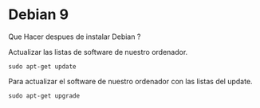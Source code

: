 # Debian 9
Que Hacer despues de instalar Debian ?

Actualizar las listas de software de nuestro ordenador. 
```
sudo apt-get update
```

Para actualizar el software de nuestro ordenador con las listas del update. 
```
sudo apt-get upgrade
```
